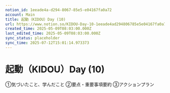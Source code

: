 ```yaml
---
notion_id: 1eeade4a-d294-8067-85e5-e04167fa0a72
account: Main
title: 起動（KIDOU）Day (10)
url: https://www.notion.so/KIDOU-Day-10-1eeade4ad294806785e5e04167fa0a72
created_time: 2025-05-09T08:03:00.000Z
last_edited_time: 2025-05-09T08:03:00.000Z
sync_status: placeholder
sync_time: 2025-07-12T15:01:14.973373
---
```

# 起動（KIDOU）Day (10)

①気づいたこと、学んだこと
②要点・重要事項要約
③アクションプラン
